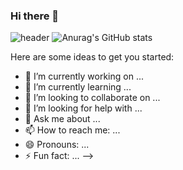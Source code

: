 ### Hi there 👋
![header](https://capsule-render.vercel.app/api?type=soft&color=auto&height=200&section=footer&text=YUNJUNG💻&fontSize=50)
![Anurag's GitHub stats](https://github-readme-stats.vercel.app/api?username=yunjungheo&show_icons=true&theme=buefy)

Here are some ideas to get you started:

- 🔭 I’m currently working on ...
- 🌱 I’m currently learning ...
- 👯 I’m looking to collaborate on ...
- 🤔 I’m looking for help with ...
- 💬 Ask me about ...
- 📫 How to reach me: ...
- 😄 Pronouns: ...
- ⚡ Fun fact: ...
-->
